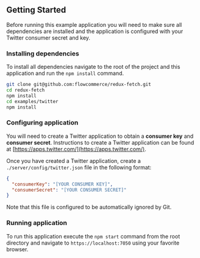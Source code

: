 ## Getting Started

Before running this example application you will need to make sure all
dependencies are installed and the application is configured with your
Twitter consumer secret and key.

### Installing dependencies

To install all dependencies navigate to the root of the project and this
application and run the `npm install` command.

```sh
git clone git@github.com:flowcommerce/redux-fetch.git
cd redux-fetch
npm install
cd examples/twitter
npm install
```

### Configuring application

You will need to create a Twitter application to obtain a **consumer key**
and **consumer secret**. Instructions to create a Twitter application can be
found at [https://apps.twitter.com/](https://apps.twitter.com/).

Once you have created a Twitter application, create a
`./server/config/twitter.json` file in the following format:

```json
{
  "consumerKey": "[YOUR CONSUMER KEY]",
  "consumerSecret": "[YOUR CONSUMER SECRET]"
}
```

Note that this file is configured to be automatically ignored by Git.

### Running application

To run this application execute the `npm start` command from the root directory
and navigate to `https://localhost:7050` using your favorite browser.
